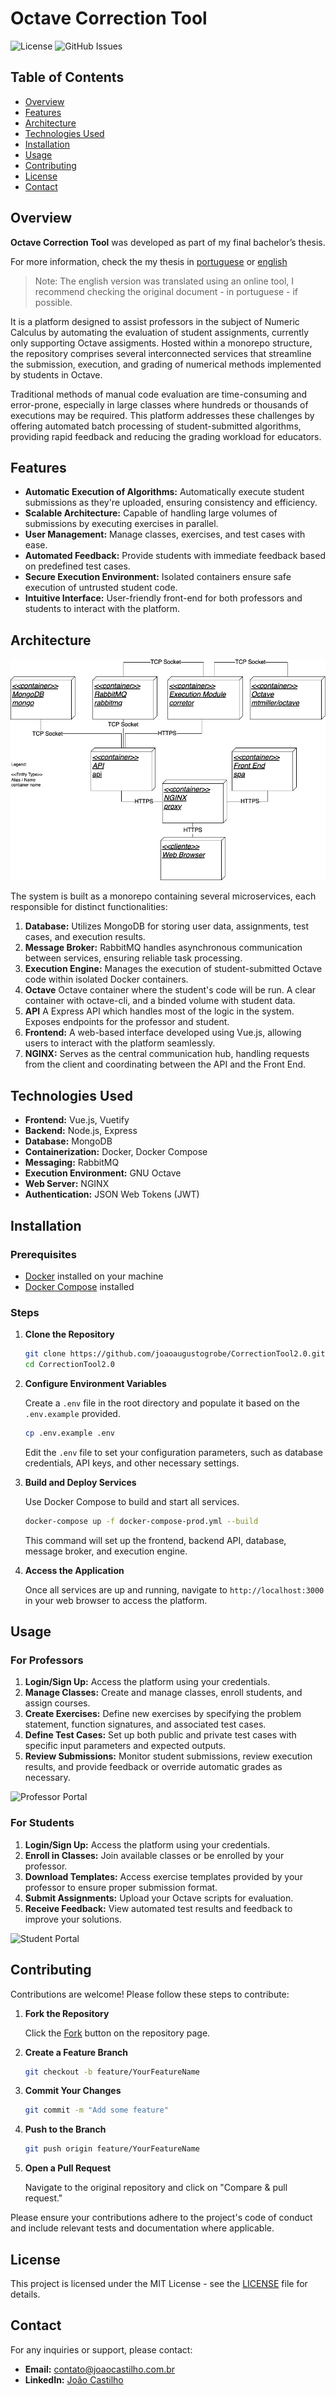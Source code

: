 # Octave Correction Tool

![License](https://img.shields.io/badge/license-MIT-blue.svg)
![GitHub Issues](https://img.shields.io/github/issues/joaoaugustogrobe/CorrectionTool2.0.svg)

## Table of Contents

- [Overview](#overview)
- [Features](#features)
- [Architecture](#architecture)
- [Technologies Used](#technologies-used)
- [Installation](#installation)
- [Usage](#usage)
- [Contributing](#contributing)
- [License](#license)
- [Contact](#contact)

## Overview

**Octave Correction Tool** was developed as part of my final bachelor’s thesis.

For more information, check the my thesis in [portuguese](https://drive.google.com/file/d/1Vr_3f_ZE9s7d8NMzGPQDJvieRiAMbspm/view?usp=drive_link) or [english](https://drive.google.com/file/d/1cTfLssH6WCpqBk-HyzWc_J3tumObsP7Y/view?usp=drive_link)

> Note: The english version was translated using an online tool, I recommend checking the original document - in portuguese - if possible.

It is a platform designed to assist professors in the subject of Numeric Calculus by automating the evaluation of student assignments, currently only supporting Octave assigments. Hosted within a monorepo structure, the repository comprises several interconnected services that streamline the submission, execution, and grading of numerical methods implemented by students in Octave.

Traditional methods of manual code evaluation are time-consuming and error-prone, especially in large classes where hundreds or thousands of executions may be required. This platform addresses these challenges by offering automated batch processing of student-submitted algorithms, providing rapid feedback and reducing the grading workload for educators.

## Features

- **Automatic Execution of Algorithms:** Automatically execute student submissions as they're uploaded, ensuring consistency and efficiency.
- **Scalable Architecture:** Capable of handling large volumes of submissions by executing exercises in parallel.
- **User Management:** Manage classes, exercises, and test cases with ease.
- **Automated Feedback:** Provide students with immediate feedback based on predefined test cases.
- **Secure Execution Environment:** Isolated containers ensure safe execution of untrusted student code.
- **Intuitive Interface:** User-friendly front-end for both professors and students to interact with the platform.

## Architecture

![Architecture Diagram](docs/architecture-diagram.png)

The system is built as a monorepo containing several microservices, each responsible for distinct functionalities:

1. **Database:** Utilizes MongoDB for storing user data, assignments, test cases, and execution results.
2. **Message Broker:** RabbitMQ handles asynchronous communication between services, ensuring reliable task processing.
3. **Execution Engine:** Manages the execution of student-submitted Octave code within isolated Docker containers.
4. **Octave** Octave container where the student's code will be run. A clear container with octave-cli, and a binded volume with student data.
5. **API** A Express API which handles most of the logic in the system. Exposes endpoints for the professor and student.
6. **Frontend:** A web-based interface developed using Vue.js, allowing users to interact with the platform seamlessly.
7. **NGINX:** Serves as the central communication hub, handling requests from the client and coordinating between the API and the Front End.

## Technologies Used

- **Frontend:** Vue.js, Vuetify
- **Backend:** Node.js, Express
- **Database:** MongoDB
- **Containerization:** Docker, Docker Compose
- **Messaging:** RabbitMQ
- **Execution Environment:** GNU Octave
- **Web Server:** NGINX
- **Authentication:** JSON Web Tokens (JWT)

## Installation

### Prerequisites

- [Docker](https://www.docker.com/get-started) installed on your machine
- [Docker Compose](https://docs.docker.com/compose/install/) installed

### Steps

1. **Clone the Repository**

   ```bash
   git clone https://github.com/joaoaugustogrobe/CorrectionTool2.0.git
   cd CorrectionTool2.0
   ```

2. **Configure Environment Variables**

   Create a `.env` file in the root directory and populate it based on the `.env.example` provided.

   ```bash
   cp .env.example .env
   ```

   Edit the `.env` file to set your configuration parameters, such as database credentials, API keys, and other necessary settings.

3. **Build and Deploy Services**

   Use Docker Compose to build and start all services.

   ```bash
   docker-compose up -f docker-compose-prod.yml --build
   ```

   This command will set up the frontend, backend API, database, message broker, and execution engine.

4. **Access the Application**

   Once all services are up and running, navigate to `http://localhost:3000` in your web browser to access the platform.

## Usage

### For Professors

1. **Login/Sign Up:** Access the platform using your credentials.
2. **Manage Classes:** Create and manage classes, enroll students, and assign courses.
3. **Create Exercises:** Define new exercises by specifying the problem statement, function signatures, and associated test cases.
4. **Define Test Cases:** Set up both public and private test cases with specific input parameters and expected outputs.
5. **Review Submissions:** Monitor student submissions, review execution results, and provide feedback or override automatic grades as necessary.

![Professor Portal](https://media.giphy.com/media/efxitnd1jNkiGxTEtZ/giphy.gif)


### For Students

1. **Login/Sign Up:** Access the platform using your credentials.
2. **Enroll in Classes:** Join available classes or be enrolled by your professor.
3. **Download Templates:** Access exercise templates provided by your professor to ensure proper submission format.
4. **Submit Assignments:** Upload your Octave scripts for evaluation.
5. **Receive Feedback:** View automated test results and feedback to improve your solutions.

![Student Portal](https://media.giphy.com/media/SwyJsYmgyxdNEm1iyN/giphy.gif)


## Contributing

Contributions are welcome! Please follow these steps to contribute:

1. **Fork the Repository**

   Click the [Fork](https://github.com/joaoaugustogrobe/CorrectionTool2.0.git) button on the repository page.

2. **Create a Feature Branch**

   ```bash
   git checkout -b feature/YourFeatureName
   ```

3. **Commit Your Changes**

   ```bash
   git commit -m "Add some feature"
   ```

4. **Push to the Branch**

   ```bash
   git push origin feature/YourFeatureName
   ```

5. **Open a Pull Request**

   Navigate to the original repository and click on "Compare & pull request."

Please ensure your contributions adhere to the project's code of conduct and include relevant tests and documentation where applicable.

## License

This project is licensed under the MIT License - see the [LICENSE](LICENSE) file for details.

## Contact

For any inquiries or support, please contact:

- **Email:** contato@joaocastilho.com.br
- **LinkedIn:** [João Castilho](https://www.linkedin.com/in/joao-augusto-grobe-castilho/)
